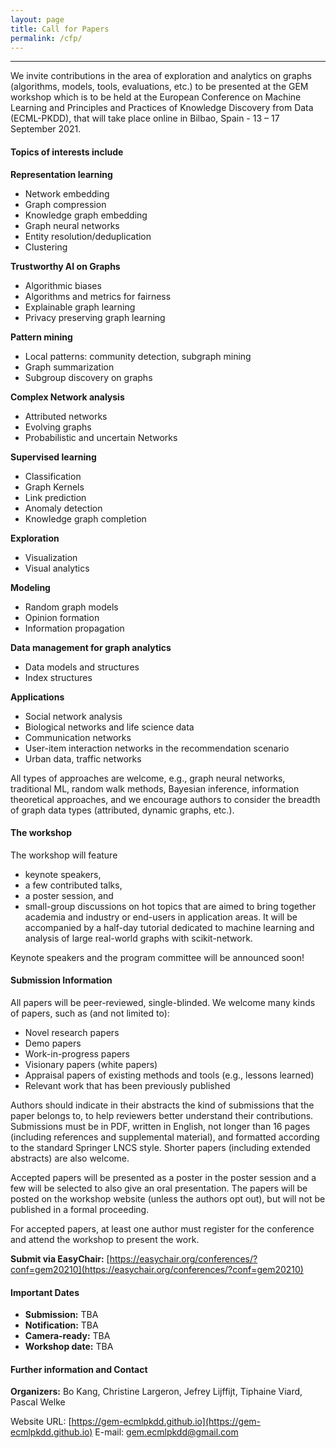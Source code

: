 ```yaml
---
layout: page
title: Call for Papers
permalink: /cfp/
---
```

---
We invite contributions in the area of exploration and analytics on graphs (algorithms, models, tools, evaluations, etc.) to be presented at the GEM workshop which is to be held at the European Conference on Machine Learning and Principles and Practices of Knowledge Discovery from Data (ECML-PKDD), that will take place online in Bilbao, Spain - 13 – 17 September 2021.

#### Topics of interests include

**Representation learning**
- Network embedding
- Graph compression
- Knowledge graph embedding
- Graph neural networks
- Entity resolution/deduplication
- Clustering

**Trustworthy AI on Graphs**
- Algorithmic biases
- Algorithms and metrics for fairness
- Explainable graph learning
- Privacy preserving graph learning

**Pattern mining**
- Local patterns: community detection, subgraph mining
- Graph summarization
- Subgroup discovery on graphs

**Complex Network analysis**
- Attributed networks
- Evolving graphs
- Probabilistic and uncertain Networks
	
**Supervised learning**
- Classification
- Graph Kernels
- Link prediction
- Anomaly detection
- Knowledge graph completion

**Exploration**
- Visualization
- Visual analytics

**Modeling**
- Random graph models
- Opinion formation
- Information propagation

**Data management for graph analytics**
- Data models and structures
- Index structures

**Applications**
- Social network analysis
- Biological networks and life science data
- Communication networks
- User-item interaction networks in the recommendation scenario
- Urban data, traffic networks

All types of approaches are welcome, e.g., graph neural networks, traditional ML, random walk methods, Bayesian inference, information theoretical approaches, and we encourage authors to consider the breadth of graph data types (attributed, dynamic graphs, etc.).

#### The workshop

The workshop will feature
- keynote speakers,
- a few contributed talks,
- a poster session, and
- small-group discussions on hot topics that are aimed to bring together academia and industry or end-users in application areas.
It will be accompanied by a half-day tutorial dedicated to machine learning and analysis of large real-world graphs with scikit-network. 


Keynote speakers and the program committee will be announced soon!

#### Submission Information

All papers will be peer-reviewed, single-blinded. We welcome many kinds of papers, such as (and not limited to):
- Novel research papers
- Demo papers
- Work-in-progress papers
- Visionary papers (white papers)
- Appraisal papers of existing methods and tools (e.g., lessons learned)
- Relevant work that has been previously published

Authors should indicate in their abstracts the kind of submissions that the paper belongs to, to help reviewers better understand their contributions. Submissions must be in PDF, written in English, not longer than 16 pages (including references and supplemental material), and formatted according to the standard Springer LNCS style. Shorter papers (including extended abstracts) are also welcome.

Accepted papers will be presented as a poster in the poster session and a few will be selected to also give an oral presentation. The papers will be posted on the workshop website (unless the authors opt out), but will not be published in a formal proceeding.

For accepted papers, at least one author must register for the conference and attend the workshop to present the work.

**Submit via EasyChair:** [https://easychair.org/conferences/?conf=gem20210](https://easychair.org/conferences/?conf=gem20210)

#### Important Dates
- **Submission:** TBA
- **Notification:** TBA
- **Camera-ready:** TBA
- **Workshop date:** TBA

#### Further information and Contact
**Organizers:** Bo Kang, Christine Largeron, Jefrey Lijffijt, Tiphaine Viard, Pascal Welke

Website URL: [https://gem-ecmlpkdd.github.io](https://gem-ecmlpkdd.github.io)
E-mail: [gem.ecmlpkdd@gmail.com](gem.ecmlpkdd@gmail.com)
